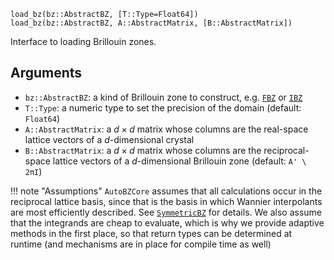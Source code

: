 ```
load_bz(bz::AbstractBZ, [T::Type=Float64])
load_bz(bz::AbstractBZ, A::AbstractMatrix, [B::AbstractMatrix])
```

Interface to loading Brillouin zones.

## Arguments

  * `bz::AbstractBZ`: a kind of Brillouin zone to construct, e.g. [`FBZ`](@ref) or [`IBZ`](@ref)
  * `T::Type`: a numeric type to set the precision of the domain (default: `Float64`)
  * `A::AbstractMatrix`: a $d \times d$ matrix whose columns are the real-space lattice vectors of a $d$-dimensional crystal
  * `B::AbstractMatrix`: a $d \times d$ matrix whose columns are the reciprocal-space lattice vectors of a $d$-dimensional Brillouin zone (default: `A' \ 2πI`)

!!! note "Assumptions"
    `AutoBZCore` assumes that all calculations occur in the reciprocal lattice basis, since that is the basis in which Wannier interpolants are most efficiently described. See [`SymmetricBZ`](@ref) for details. We also assume that the integrands are cheap to evaluate, which is why we provide adaptive methods in the first place, so that return types can be determined at runtime (and mechanisms are in place for compile time as well)

